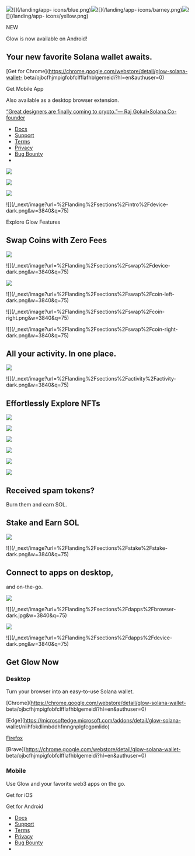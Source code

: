 ![](/landing/app-icons/cranberry.png)![](/landing/app-
icons/blue.png)![](/landing/app-icons/green.png)![](/landing/app-
icons/barney.png)![](/landing/app-icons/purple.png)![](/landing/app-
icons/yellow.png)

NEW

Glow is now available on Android!

## Your new favorite Solana wallet awaits.

[Get for Chrome](https://chrome.google.com/webstore/detail/glow-solana-wallet-
beta/ojbcfhjmpigfobfclfflafhblgemeidi?hl=en&authuser=0)

Get Mobile App

Also available as a desktop browser extension.

[“Great designers are finally coming to crypto.”— Raj Gokal•Solana Co-
founder](https://twitter.com/rajgokal/status/1489706531742371844)

  * [Docs](https://docs.glow.app)
  * [Support](/support)
  * [Terms](/terms)
  * [Privacy](/privacy-policy)
  * [Bug Bounty](/bug-bounty)
  * [](https://twitter.com/glowwallet)

![](/_next/image?url=%2Flanding%2Fsections%2Fintro%2Fbg.png&w=3840&q=75)

![](/_next/image?url=%2Flanding%2Fsections%2Fintro%2Fbg-dark.png&w=3840&q=75)

![](/_next/image?url=%2Flanding%2Fsections%2Fintro%2Fdevice.png&w=3840&q=75)

![](/_next/image?url=%2Flanding%2Fsections%2Fintro%2Fdevice-
dark.png&w=3840&q=75)

Explore Glow Features

## Swap Coins with Zero Fees

![](/_next/image?url=%2Flanding%2Fsections%2Fswap%2Fdevice.png&w=3840&q=75)

![](/_next/image?url=%2Flanding%2Fsections%2Fswap%2Fdevice-
dark.png&w=3840&q=75)

![](/_next/image?url=%2Flanding%2Fsections%2Fswap%2Fcoin-left.png&w=3840&q=75)

![](/_next/image?url=%2Flanding%2Fsections%2Fswap%2Fcoin-left-
dark.png&w=3840&q=75)

![](/_next/image?url=%2Flanding%2Fsections%2Fswap%2Fcoin-
right.png&w=3840&q=75)

![](/_next/image?url=%2Flanding%2Fsections%2Fswap%2Fcoin-right-
dark.png&w=3840&q=75)

## All your activity. In one place.

![](/_next/image?url=%2Flanding%2Fsections%2Factivity%2Factivity.png&w=3840&q=75)

![](/_next/image?url=%2Flanding%2Fsections%2Factivity%2Factivity-
dark.png&w=3840&q=75)

## Effortlessly Explore NFTs

![](/_next/image?url=%2Flanding%2Fsections%2Fexplore%2Fdevice-1.png&w=3840&q=75)

![](/_next/image?url=%2Flanding%2Fsections%2Fexplore%2Fdevice-1-dark.png&w=3840&q=75)

![](/_next/image?url=%2Flanding%2Fsections%2Fexplore%2Fdevice-2.png&w=3840&q=75)

![](/_next/image?url=%2Flanding%2Fsections%2Fexplore%2Fdevice-2-dark.png&w=3840&q=75)

![](/_next/image?url=%2Flanding%2Fsections%2Fexplore%2Fdevice-3.png&w=3840&q=75)

![](/_next/image?url=%2Flanding%2Fsections%2Fexplore%2Fdevice-3-dark.png&w=3840&q=75)

## Received spam tokens?  
Burn them and earn SOL.

## Stake and Earn SOL

![](/_next/image?url=%2Flanding%2Fsections%2Fstake%2Fstake.png&w=3840&q=75)

![](/_next/image?url=%2Flanding%2Fsections%2Fstake%2Fstake-
dark.png&w=3840&q=75)

## Connect to apps on desktop,  
and on-the-go.

![](/_next/image?url=%2Flanding%2Fsections%2Fdapps%2Fbrowser.jpg&w=3840&q=75)

![](/_next/image?url=%2Flanding%2Fsections%2Fdapps%2Fbrowser-
dark.jpg&w=3840&q=75)

![](/_next/image?url=%2Flanding%2Fsections%2Fdapps%2Fdevice.png&w=3840&q=75)

![](/_next/image?url=%2Flanding%2Fsections%2Fdapps%2Fdevice-
dark.png&w=3840&q=75)

## Get Glow Now

### Desktop

Turn your browser into an easy-to-use Solana wallet.

[Chrome](https://chrome.google.com/webstore/detail/glow-solana-wallet-
beta/ojbcfhjmpigfobfclfflafhblgemeidi?hl=en&authuser=0)

[Edge](https://microsoftedge.microsoft.com/addons/detail/glow-solana-
wallet/niihfokdlimbddhfmngnplgfcgpmlido)

[Firefox](https://addons.mozilla.org/en-US/firefox/addon/glow-solana-wallet/)

[Brave](https://chrome.google.com/webstore/detail/glow-solana-wallet-
beta/ojbcfhjmpigfobfclfflafhblgemeidi?hl=en&authuser=0)

### Mobile

Use Glow and your favorite web3 apps on the go.

Get for iOS

Get for Android

  * [Docs](https://docs.glow.app)
  * [Support](/support)
  * [Terms](/terms)
  * [Privacy](/privacy-policy)
  * [Bug Bounty](/bug-bounty)
  * [](https://twitter.com/glowwallet)

